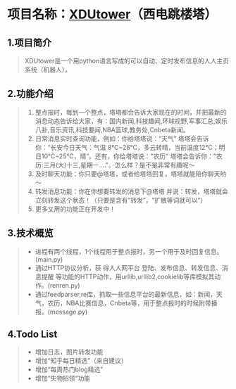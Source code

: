 # 项目名称：[XDUtower][1]（西电跳楼塔）

## 1.项目简介

> XDUtower是一个用python语言写成的可以自动、定时发布信息的人人主页系统（机器人）。

## 2.功能介绍

> 1.  整点报时，每到一个整点，塔塔都会告诉大家现在的时间，并把最新的消息动态告诉给大家，有：国内新闻,科技趣闻,环球视野,军事汇总,娱乐八卦,音乐资讯,科技要闻,NBA篮球,教务处,Cnbeta新闻。 
> 2.  日常消息实时查询功能，例如：你给塔塔说：“天气” 塔塔会告诉你：“长安今日天气：气温 8℃~26℃，多云转晴，当前温度12℃；明日10℃~25℃，晴”。还有，你给塔塔说："农历" 塔塔会告诉你："农历:三月(大)十三,星期一...."。怎么样？是不是非常有趣呢～ 
> 3.  及时聊天功能：你只要@塔塔，或者给塔塔回复，塔塔就能陪你聊天哟～
> 4.  转发消息功能：你在你想要转发的消息下@塔塔 并说：转发，塔塔就会立刻转发这个状态！（只要是含有“转发”，“扩散等词就可以”）
> 5.  更多又用的功能正在开发中！

## 3.技术概览

> *   进程有两个线程，1个线程用于整点报时，另一个用于及时回复信息。(main.py)
> *   通过HTTP协议分析，获 得人人网平台 登陆、发布信息、转发信息、消息提醒 等功能的HTTP动作，用urllib,urllib2,cookielib等库模拟其动作。(renren.py)
> *   通过feedparser,re库，抓取一些信息平台的最新信息，如：新闻，天气，农历，NBA比赛信息，Cnbeta等，用于整点报时的时候附带播报。(message.py)

## 4.Todo List

> *   增加日志，图片转发功能
> *   增加“知乎每日精选”（来自建议）
> *   增加“每周热门blog精选”
> *   增加“失物招领“功能

[1]: http://page.renren.com/601654416